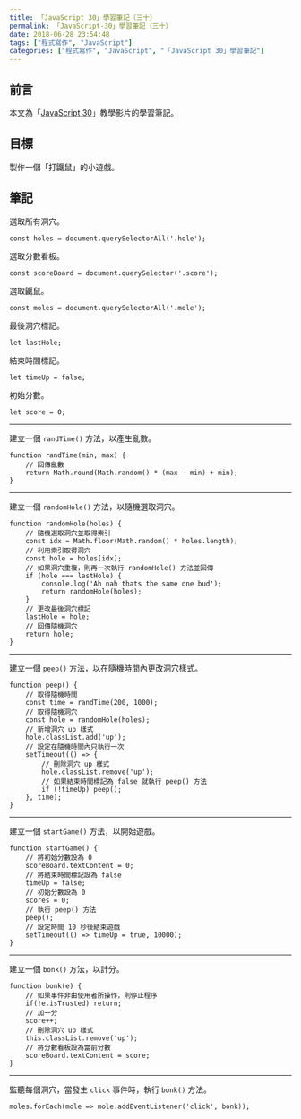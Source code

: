 ```yaml
---
title: 「JavaScript 30」學習筆記（三十）
permalink: 「JavaScript-30」學習筆記（三十）
date: 2018-06-28 23:54:48
tags: ["程式寫作", "JavaScript"]
categories: ["程式寫作", "JavaScript", "「JavaScript 30」學習筆記"]
---
```


## 前言
本文為「[JavaScript 30](https://javascript30.com/)」教學影片的學習筆記。

## 目標
製作一個「打鼴鼠」的小遊戲。

## 筆記
選取所有洞穴。
```JS
const holes = document.querySelectorAll('.hole');
```
選取分數看板。
```JS
const scoreBoard = document.querySelector('.score');
```
選取鼴鼠。
```JS
const moles = document.querySelectorAll('.mole');
```
最後洞穴標記。
```JS
let lastHole;
```
結束時間標記。
```JS
let timeUp = false;
```
初始分數。
```JS
let score = 0;
```
---
建立一個 `randTime()` 方法，以產生亂數。
```JS
function randTime(min, max) {
    // 回傳亂數
    return Math.round(Math.random() * (max - min) + min);
}
```
---
建立一個 `randomHole()` 方法，以隨機選取洞穴。
```JS
function randomHole(holes) {
    // 隨機選取洞穴並取得索引
    const idx = Math.floor(Math.random() * holes.length);
    // 利用索引取得洞穴
    const hole = holes[idx];
    // 如果洞穴重複，則再一次執行 randomHole() 方法並回傳
    if (hole === lastHole) {
        console.log('Ah nah thats the same one bud');
        return randomHole(holes);
    }
    // 更改最後洞穴標記
    lastHole = hole;
    // 回傳隨機洞穴
    return hole;
}
```
---
建立一個 `peep()` 方法，以在隨機時間內更改洞穴樣式。
```JS
function peep() {
    // 取得隨機時間
    const time = randTime(200, 1000);
    // 取得隨機洞穴
    const hole = randomHole(holes);
    // 新增洞穴 up 樣式
    hole.classList.add('up');
    // 設定在隨機時間內只執行一次
    setTimeout(() => {
        // 刪除洞穴 up 樣式
        hole.classList.remove('up');
        // 如果結束時間標記為 false 就執行 peep() 方法
        if (!timeUp) peep();
    }, time);
}
```
---
建立一個 `startGame()` 方法，以開始遊戲。
```JS
function startGame() {
    // 將初始分數設為 0
    scoreBoard.textContent = 0;
    // 將結束時間標記設為 false
    timeUp = false;
    // 初始分數設為 0
    scores = 0;
    // 執行 peep() 方法
    peep();
    // 設定時間 10 秒後結束遊戲
    setTimeout(() => timeUp = true, 10000);
}
```
---
建立一個 `bonk()` 方法，以計分。
```JS
function bonk(e) {
    // 如果事件非由使用者所操作，則停止程序
    if(!e.isTrusted) return;
    // 加一分
    score++;
    // 刪除洞穴 up 樣式
    this.classList.remove('up');
    // 將分數看板設為當前分數
    scoreBoard.textContent = score;
}
```
---
監聽每個洞穴，當發生 `click` 事件時，執行 `bonk()` 方法。
```JS
moles.forEach(mole => mole.addEventListener('click', bonk));
```
